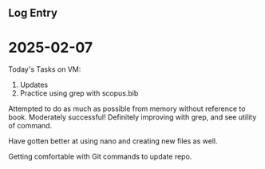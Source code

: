 ## Log Entry
# 2025-02-07

Today's Tasks on VM:
1. Updates
2. Practice using grep with scopus.bib

Attempted to do as much as possible from memory without reference to book. Moderately successful!
Definitely improving with grep, and see utility of command.

Have gotten better at using nano and creating new files as well.

Getting comfortable with Git commands to update repo. 
